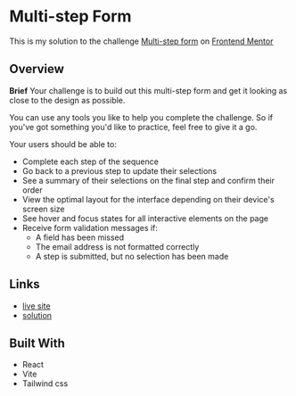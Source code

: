 # Multi-step Form
This is my solution to the challenge [Multi-step form](https://www.frontendmentor.io/challenges/multistep-form-YVAnSdqQBJ) on [Frontend Mentor](https://www.frontendmentor.io/)

## Overview

**Brief**
Your challenge is to build out this multi-step form and get it looking as close to the design as possible.

You can use any tools you like to help you complete the challenge. So if you've got something you'd like to practice, feel free to give it a go.

Your users should be able to:

- Complete each step of the sequence
- Go back to a previous step to update their selections
- See a summary of their selections on the final step and confirm their order
- View the optimal layout for the interface depending on their device's screen size
- See hover and focus states for all interactive elements on the page
- Receive form validation messages if:
  - A field has been missed
  - The email address is not formatted correctly
  - A step is submitted, but no selection has been made

## Links
- [live site](https://dreamy-platypus-8e1fd1.netlify.app/)
- [solution](https://www.frontendmentor.io/solutions/multistep-form-using-react-and-tailwind-css-wymPrsdIy4)

## Built With
- React
- Vite
- Tailwind css
